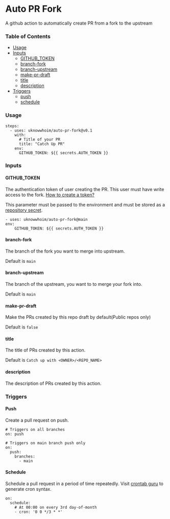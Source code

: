# Auto PR Fork

A github action to automatically create PR from a fork to the upstream

### Table of Contents

- [Usage](#usage)
- [Inputs](#inputs)
    - [GITHUB_TOKEN](#github_token)
    - [branch-fork](#branch-fork)
    - [branch-upstream](#branch-upstream)
    - [make-pr-draft](#make-pr-draft)
    - [title](#title)
    - [description](#description)
- [Triggers](#triggers)
    - [push](#push)
    - [schedule](#schedule)

### Usage

```
steps:
  - uses: uknowwhoim/auto-pr-fork@v0.1
    with:
      # Title of your PR
      title: "Catch Up PR"
    env:
      GITHUB_TOKEN: ${{ secrets.AUTH_TOKEN }}
```

### Inputs

#### GITHUB_TOKEN

The authentication token of user creating the PR. This user must have write access to the fork. [How to create a token?](https://docs.github.com/en/authentication/keeping-your-account-and-data-secure/creating-a-personal-access-token)

This parameter must be passed to the environment and must be stored as a [repository secret](https://docs.github.com/en/actions/security-guides/encrypted-secrets).

```
- uses: uknowwhoim/auto-pr-fork@main
env:
    GITHUB_TOKEN: ${{ secrets.AUTH_TOKEN }}
```

#### branch-fork

The branch of the fork you want to merge into upstream.

Default is `main`

#### branch-upstream

The branch of the upstream, you want to to merge your fork into.

Default is `main`

#### make-pr-draft

Make the PRs created by this repo draft by default(Public repos only)

Default is `false`

#### title

The title of PRs created by this action.

Default is `Catch up with <OWNER>/<REPO_NAME>`

#### description

The description of PRs created by this action.


### Triggers

#### Push

Create a pull request on push.

```
# Triggers on all branches
on: push

# Triggers on main branch push only
on: 
  push:
    branches:
      - main
```


#### Schedule

Schedule a pull request in a period of time repeatedly. Visit [crontab guru](https://crontab.guru/) to generate cron syntax.

```
on:
  schedule:
    # At 00:00 on every 3rd day-of-month
    - cron: '0 0 */3 * *'
```
